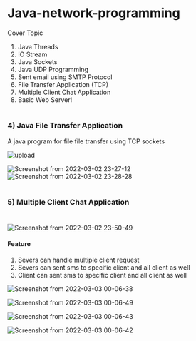 # Java-network-programming
Cover Topic
1) Java Threads
2) IO Stream
3) Java Sockets
4) Java UDP Programming
5) Sent email using SMTP Protocol
6) File Transfer Application (TCP)
7) Multiple Client Chat Application
8) Basic Web Server!




#

### 4) Java File Transfer Application
A java program for file file transfer using TCP sockets

![upload](https://user-images.githubusercontent.com/86300358/156414092-4f8b69a4-6911-4754-96b8-1a827ec08023.png)


![Screenshot from 2022-03-02 23-27-12](https://user-images.githubusercontent.com/86300358/156415326-0836b11b-9aec-4b44-8718-8cba0569a39e.png)
![Screenshot from 2022-03-02 23-28-28](https://user-images.githubusercontent.com/86300358/156415515-b73447f9-60fc-467d-9dc8-661bfa81e1af.png)


#
### 5) Multiple Client Chat Application
#
![Screenshot from 2022-03-02 23-50-49](https://user-images.githubusercontent.com/86300358/156419568-237f2b93-5619-481a-9142-869a4d478e5a.png)
#### Feature
1) Severs can handle multiple client request
2) Severs can sent sms to specific client and all client as well 
3) Client can sent sms to specific client and all client as well

![Screenshot from 2022-03-03 00-06-38](https://user-images.githubusercontent.com/86300358/156421888-6f1dda53-74a3-4a3e-bafe-cbe4939d6aab.png)

![Screenshot from 2022-03-03 00-06-49](https://user-images.githubusercontent.com/86300358/156421939-192a23e7-5dec-4ce3-a056-c90e2dde1e18.png)


![Screenshot from 2022-03-03 00-06-43](https://user-images.githubusercontent.com/86300358/156422013-11b4585d-e290-4db1-a79b-a78a37a36548.png)

![Screenshot from 2022-03-03 00-06-42](https://user-images.githubusercontent.com/86300358/156422038-40d35ac5-125a-4b67-b84c-aedcdc85911f.png)




